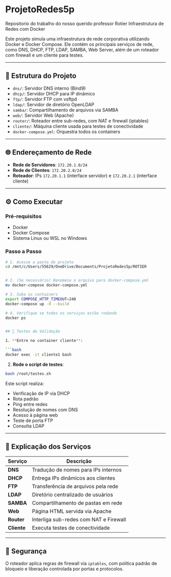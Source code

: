 # ProjetoRedes5p
Repositorio do trabalho do nosso querido professor Rotier
 Infraestrutura de Redes com Docker

Este projeto simula uma infraestrutura de rede corporativa utilizando Docker e Docker Compose. Ele contém os principais serviços de rede, como DNS, DHCP, FTP, LDAP, SAMBA, Web Server, além de um roteador com firewall e um cliente para testes.

---

## 🧱 Estrutura do Projeto

- `dns/`: Servidor DNS interno (Bind9)
- `dhcp/`: Servidor DHCP para IP dinâmico
- `ftp/`: Servidor FTP com vsftpd
- `ldap/`: Servidor de diretório OpenLDAP
- `samba/`: Compartilhamento de arquivos via SAMBA
- `web/`: Servidor Web (Apache)
- `router/`: Roteador entre sub-redes, com NAT e firewall (iptables)
- `cliente/`: Máquina cliente usada para testes de conectividade
- `docker-compose.yml`: Orquestra todos os containers

---

## 🌐 Endereçamento de Rede

- **Rede de Servidores**: `172.20.1.0/24`
- **Rede de Clientes**: `172.20.2.0/24`
- **Roteador**: IPs `172.20.1.1` (interface servidor) e `172.20.2.1` (interface cliente)

---

## ⚙️ Como Executar

### Pré-requisitos

- Docker
- Docker Compose
- Sistema Linux ou WSL no Windows

### Passo a Passo

```bash
# 1. Acesse a pasta do projeto
cd /mnt/c/Users/55629/OneDrive/Documents/ProjetoRedes5p/ROTIER


# 2. (Se necessário) Renomeie o arquivo para docker-compose.yml
mv docker-compose docker-compose.yml

# 3. Suba os containers
export COMPOSE_HTTP_TIMEOUT=240
docker-compose up -d --build

# 4. Verifique se todos os serviços estão rodando
docker ps


## 🧪 Testes de Validação

1. **Entre no container cliente**:

```bash
docker exec -it cliente1 bash
```

2. **Rode o script de testes**:

```bash
bash /root/testes.sh
```

Este script realiza:

- Verificação de IP via DHCP
- Rota padrão
- Ping entre redes
- Resolução de nomes com DNS
- Acesso à página web
- Teste de porta FTP
- Consulta LDAP

---

## 🧠 Explicação dos Serviços

| Serviço   | Descrição |
|-----------|-----------|
| **DNS**   | Tradução de nomes para IPs internos |
| **DHCP**  | Entrega IPs dinâmicos aos clientes |
| **FTP**   | Transferência de arquivos pela rede |
| **LDAP**  | Diretório centralizado de usuários |
| **SAMBA** | Compartilhamento de pastas em rede |
| **Web**   | Página HTML servida via Apache |
| **Router**| Interliga sub-redes com NAT e Firewall |
| **Cliente**| Executa testes de conectividade |

---

## 🔐 Segurança

O roteador aplica regras de firewall via `iptables`, com política padrão de bloqueio e liberação controlada por portas e protocolos.
